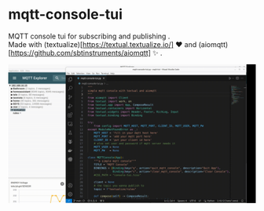 # mqtt-console-tui

MQTT console tui for subscribing and publishing .  
Made with (textualize)[https://textual.textualize.io/] :heart: and (aiomqtt)[https://github.com/sbtinstruments/aiomqtt] :sparkles: .


![mqtt console for subscribing and publishing](mqtt.gif)